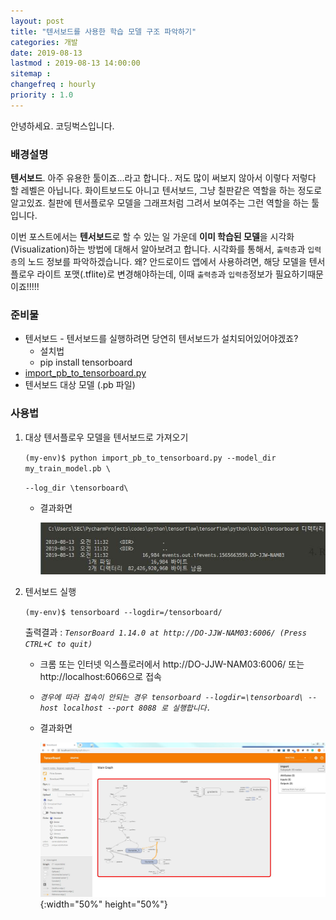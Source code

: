 ```yaml
---
layout: post
title: "텐서보드를 사용한 학습 모델 구조 파악하기"
categories: 개발
date: 2019-08-13
lastmod : 2019-08-13 14:00:00
sitemap :
changefreq : hourly
priority : 1.0
---
```


안녕하세요. 코딩벅스입니다.   



### 배경설명

 **텐서보드**. 아주 유용한 툴이죠...라고 합니다.. 저도 많이 써보지 않아서 이렇다 저렇다 할 레벨은 아닙니다. 화이트보드도 아니고 텐서보드, 그냥 칠판같은 역할을 하는 정도로 알고있죠. 칠판에 텐서플로우 모델을 그래프처럼 그려서 보여주는 그런 역할을 하는 툴입니다. 



 이번 포스트에서는 **텐서보드**로 할 수 있는 일 가운데 **이미 학습된 모델**을 시각화(Visualization)하는 방법에 대해서 알아보려고 합니다. 시각화를 통해서, `출력층`과 `입력층`의 노드 정보를 파악하겠습니다. 왜? 안드로이드 앱에서 사용하려면, 해당 모델을 텐서플로우 라이트 포맷(.tflite)로 변경해야하는데, 이때 `출력층`과 `입력층`정보가 필요하기때문이죠!!!!!



### 준비물 

* 텐서보드 - 텐서보드를 실행하려면 당연히 텐서보드가 설치되어있어야겠죠?
  * 설치법
  * pip install tensorboard 
* [import_pb_to_tensorboard.py](https://github.com/tensorflow/tensorflow/blob/master/tensorflow/python/tools/import_pb_to_tensorboard.py)  
* 텐서보드 대상 모델 (.pb 파일)



### 사용법

1. 대상 텐서플로우 모델을 텐서보드로 가져오기 

   `(my-env)$ python import_pb_to_tensorboard.py --model_dir my_train_model.pb \		`

   `--log_dir \tensorboard\`

   * 결과화면 

     ![결과](https://github.com/junimnjw/junimnjw.github.io/blob/master/assets/img/tensorflow_logdir.JPG?raw=true)

     

2. 텐서보드 실행

   `(my-env)$ tensorboard --logdir=/tensorboard/`

   출력결과 : *`TensorBoard 1.14.0 at http://DO-JJW-NAM03:6006/ (Press CTRL+C to quit)`* 

   * 크롬 또는 인터넷 익스플로러에서 http://DO-JJW-NAM03:6006/ 또는 http://localhost:6066으로 접속

   * *`경우에 따라 접속이 안되는 경우 tensorboard --logdir=\tensorboard\ --host localhost --port 8088 로 실행합니다.`*

   * 결과화면

     ![결과](https://github.com/junimnjw/junimnjw.github.io/blob/master/assets/img/tensorboard-full-captured.JPG?raw=true){:width="50%" height="50%"}

   













[1]: https://medium.com/@daj/how-to-inspect-a-pre-trained-tensorflow-model-5fd2ee79ced0 "How to inspect a pre-trained TensorFlow model"


